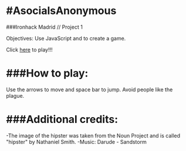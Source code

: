 #AsocialsAnonymous
==================
###Ironhack Madrid // Project 1

Objectives: Use JavaScript and <canvas> to create a game.

Click <a href="https://svmarinez.github.io/AsocialsAnon/">here</a> to play!!!

###How to play: 
===============

Use the arrows to move and space bar to jump. Avoid people like the plague. 

###Additional credits:
======================
 
-The image of the hipster was taken from the Noun Project and is called "hipster" by Nathaniel Smith.
-Music: Darude - Sandstorm